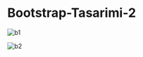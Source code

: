 # Bootstrap-Tasarimi-2
![b1](https://user-images.githubusercontent.com/26417007/47770039-e4938380-dcee-11e8-86d5-d2893f47c66f.png)


![b2](https://user-images.githubusercontent.com/26417007/47770061-f6752680-dcee-11e8-913c-a5b202103d3d.png)
